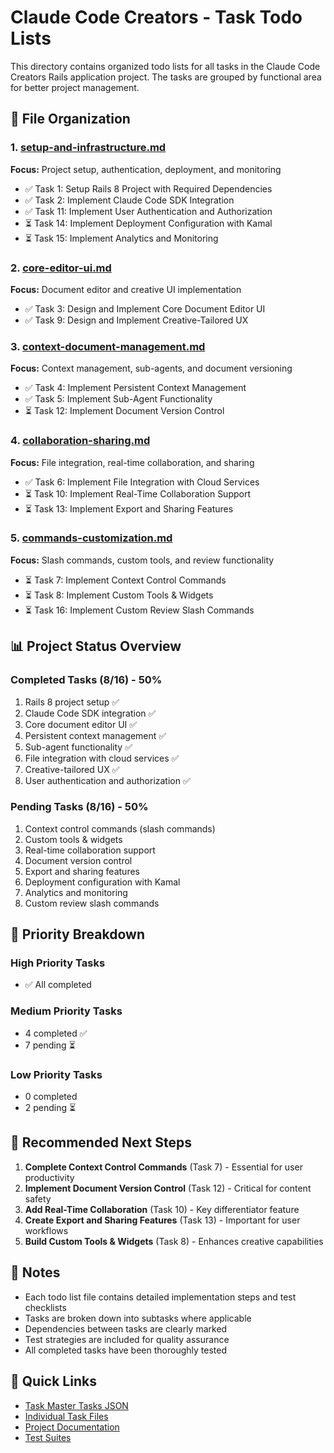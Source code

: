 # Claude Code Creators - Task Todo Lists

This directory contains organized todo lists for all tasks in the Claude Code Creators Rails application project. The tasks are grouped by functional area for better project management.

## 📁 File Organization

### 1. [setup-and-infrastructure.md](./setup-and-infrastructure.md)
**Focus:** Project setup, authentication, deployment, and monitoring

- ✅ Task 1: Setup Rails 8 Project with Required Dependencies
- ✅ Task 2: Implement Claude Code SDK Integration
- ✅ Task 11: Implement User Authentication and Authorization
- ⏳ Task 14: Implement Deployment Configuration with Kamal
- ⏳ Task 15: Implement Analytics and Monitoring

### 2. [core-editor-ui.md](./core-editor-ui.md)
**Focus:** Document editor and creative UI implementation

- ✅ Task 3: Design and Implement Core Document Editor UI
- ✅ Task 9: Design and Implement Creative-Tailored UX

### 3. [context-document-management.md](./context-document-management.md)
**Focus:** Context management, sub-agents, and document versioning

- ✅ Task 4: Implement Persistent Context Management
- ✅ Task 5: Implement Sub-Agent Functionality
- ⏳ Task 12: Implement Document Version Control

### 4. [collaboration-sharing.md](./collaboration-sharing.md)
**Focus:** File integration, real-time collaboration, and sharing

- ✅ Task 6: Implement File Integration with Cloud Services
- ⏳ Task 10: Implement Real-Time Collaboration Support
- ⏳ Task 13: Implement Export and Sharing Features

### 5. [commands-customization.md](./commands-customization.md)
**Focus:** Slash commands, custom tools, and review functionality

- ⏳ Task 7: Implement Context Control Commands
- ⏳ Task 8: Implement Custom Tools & Widgets
- ⏳ Task 16: Implement Custom Review Slash Commands

## 📊 Project Status Overview

### Completed Tasks (8/16) - 50%
1. Rails 8 project setup ✅
2. Claude Code SDK integration ✅
3. Core document editor UI ✅
4. Persistent context management ✅
5. Sub-agent functionality ✅
6. File integration with cloud services ✅
7. Creative-tailored UX ✅
8. User authentication and authorization ✅

### Pending Tasks (8/16) - 50%
1. Context control commands (slash commands)
2. Custom tools & widgets
3. Real-time collaboration support
4. Document version control
5. Export and sharing features
6. Deployment configuration with Kamal
7. Analytics and monitoring
8. Custom review slash commands

## 🎯 Priority Breakdown

### High Priority Tasks
- ✅ All completed

### Medium Priority Tasks
- 4 completed ✅
- 7 pending ⏳

### Low Priority Tasks
- 0 completed
- 2 pending ⏳

## 🚀 Recommended Next Steps

1. **Complete Context Control Commands** (Task 7) - Essential for user productivity
2. **Implement Document Version Control** (Task 12) - Critical for content safety
3. **Add Real-Time Collaboration** (Task 10) - Key differentiator feature
4. **Create Export and Sharing Features** (Task 13) - Important for user workflows
5. **Build Custom Tools & Widgets** (Task 8) - Enhances creative capabilities

## 📝 Notes

- Each todo list file contains detailed implementation steps and test checklists
- Tasks are broken down into subtasks where applicable
- Dependencies between tasks are clearly marked
- Test strategies are included for quality assurance
- All completed tasks have been thoroughly tested

## 🔗 Quick Links

- [Task Master Tasks JSON](./.taskmaster/tasks/tasks.json)
- [Individual Task Files](./.taskmaster/tasks/)
- [Project Documentation](./docs/)
- [Test Suites](./spec/)